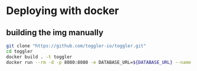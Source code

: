 # Deploying with docker

## building the img manually

```bash
git clone "https://github.com/toggler-io/toggler.git"
cd toggler
docker build . -t toggler
docker run --rm -d -p 8080:8080 -e DATABASE_URL=${DATABASE_URL} --name toggler toggler
```
